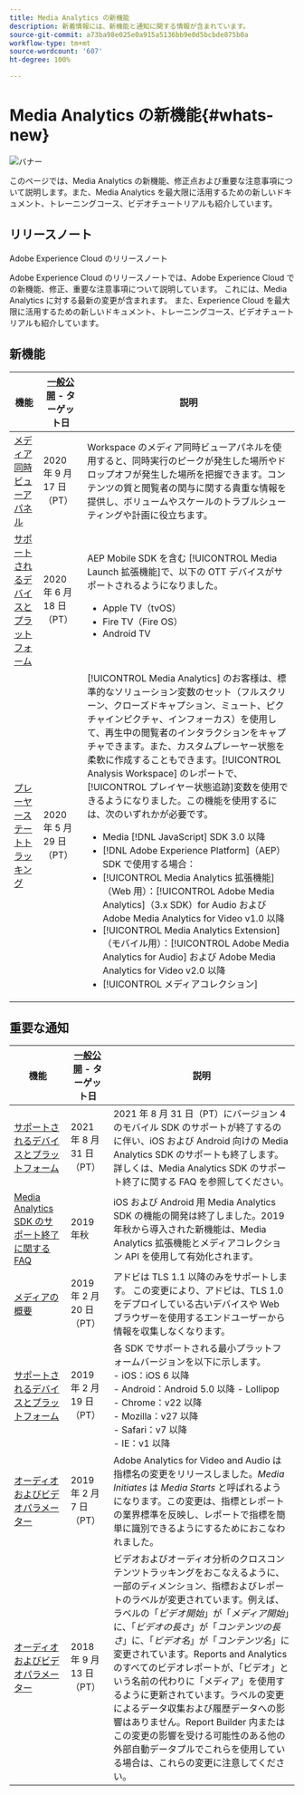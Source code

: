 ```yaml
---
title: Media Analytics の新機能
description: 新着情報には、新機能と通知に関する情報が含まれています。
source-git-commit: a73ba98e025e0a915a5136bb9e0d5bcbde875b0a
workflow-type: tm+mt
source-wordcount: '607'
ht-degree: 100%

---
```



# Media Analytics の新機能{#whats-new}

![バナー](assets/media_analytics_banner.png)


このページでは、Media Analytics の新機能、修正点および重要な注意事項について説明します。また、Media Analytics を最大限に活用するための新しいドキュメント、トレーニングコース、ビデオチュートリアルも紹介しています。


## リリースノート

Adobe Experience Cloud のリリースノート

Adobe Experience Cloud のリリースノートでは、Adobe Experience Cloud での新機能、修正、重要な注意事項について説明しています。 これには、Media Analytics に対する最新の変更が含まれます。 また、Experience Cloud を最大限に活用するための新しいドキュメント、トレーニングコース、ビデオチュートリアルも紹介しています。

## 新機能

| 機能 | [一般公開](https://experienceleague.adobe.com/docs/analytics/landing/an-releases.html?lang=ja) - ターゲット日 | 説明 |
| ----------- | ---------- | ---------- |
| [メディア同時ビューアパネル](media-reports/media-workspace-panels/media-concurrent-viewers.md) | 2020 年 9 月 17 日（PT） | Workspace のメディア同時ビューアパネルを使用すると、同時実行のピークが発生した場所やドロップオフが発生した場所を把握できます。コンテンツの質と閲覧者の関与に関する貴重な情報を提供し、ボリュームやスケールのトラブルシューティングや計画に役立ちます。 |
| [サポートされるデバイスとプラットフォーム](../getting-started/supported-devices.md) | 2020 年 6 月 18 日（PT） | AEP Mobile SDK を含む [!UICONTROL Media Launch 拡張機能]で、以下の OTT デバイスがサポートされるようになりました。<ul><li>Apple TV（tvOS）</li><li>Fire TV（Fire OS）</li><li>Android TV</li></ul> |
| [プレーヤーステートトラッキング](https://experienceleague.adobe.com/docs/media-analytics/using/player-state-tracking/player-state-overview.html?lang=ja) | 2020 年 5 月 29 日（PT） | [!UICONTROL Media Analytics] のお客様は、標準的なソリューション変数のセット（フルスクリーン、クローズドキャプション、ミュート、ピクチャインピクチャ、インフォーカス）を使用して、再生中の閲覧者のインタラクションをキャプチャできます。また、カスタムプレーヤー状態を柔軟に作成することもできます。[!UICONTROL Analysis Workspace] のレポートで、[!UICONTROL プレイヤー状態追跡]変数を使用できるようになりました。この機能を使用するには、次のいずれかが必要です。 <ul><li>Media [!DNL JavaScript] SDK 3.0 以降</li><li>[!DNL Adobe Experience Platform]（AEP）SDK で使用する場合：</li><li>[!UICONTROL Media Analytics 拡張機能]（Web 用）：[!UICONTROL Adobe Media Analytics]（3.x SDK）for Audio および Adobe Media Analytics for Video v1.0 以降</li><li>[!UICONTROL Media Analytics Extension]（モバイル用）：[!UICONTROL Adobe Media Analytics for Audio] および Adobe Media Analytics for Video v2.0 以降</li><li>[!UICONTROL メディアコレクション]</li></ul> |


## 重要な通知

| 機能 | [一般公開](https://experienceleague.adobe.com/docs/analytics/landing/an-releases.html) - ターゲット日 | 説明 |
| ----------- | ---------- | ---------- |
| [サポートされるデバイスとプラットフォーム](../getting-started/supported-devices.md) | 2021 年 8 月 31 日（PT） | 2021 年 8 月 31 日（PT）にバージョン 4 のモバイル SDK のサポートが終了するのに伴い、iOS および Android 向けの Media Analytics SDK のサポートも終了します。詳しくは、Media Analytics SDK のサポート終了に関する FAQ を参照してください。 |
| [Media Analytics SDK のサポート終了に関する FAQ](sdk-implement/end-of-support-faqs.md) | 2019 年秋 | iOS および Android 用 Media Analytics SDK の機能の開発は終了しました。2019 年秋から導入された新機能は、Media Analytics 拡張機能とメディアコレクション API を使用して有効化されます。 |
| [メディアの概要](media-overview.md) | 2019 年 2 月 20 日（PT） | アドビは TLS 1.1 以降のみをサポートします。 この変更により、アドビは、TLS 1.0 をデプロイしている古いデバイスや Web ブラウザーを使用するエンドユーザーから情報を収集しなくなります。 |
| [サポートされるデバイスとプラットフォーム](../getting-started/supported-devices.md) | 2019 年 2 月 19 日（PT） | 各 SDK でサポートされる最小プラットフォームバージョンを以下に示します。 <br>- iOS：iOS 6 以降<br>- Android：Android 5.0 以降 - Lollipop <br>- Chrome：v22 以降<br>- Mozilla：v27 以降<br> - Safari：v7 以降<br>- IE：v1 以降 |
| [オーディオおよびビデオパラメーター](metrics-and-metadata/audio-video-parameters.md) | 2019 年 2 月 7 日（PT） | Adobe Analytics for Video and Audio は指標名の変更をリリースしました。<i>Media Initiates</i> は <i>Media Starts</i> と呼ばれるようになります。この変更は、指標とレポートの業界標準を反映し、レポートで指標を簡単に識別できるようにするためにおこなわれました。 |
| [オーディオおよびビデオパラメーター](metrics-and-metadata/audio-video-parameters.md) | 2018 年 9 月 13 日（PT） | ビデオおよびオーディオ分析のクロスコンテンツトラッキングをおこなえるように、一部のディメンション、指標およびレポートのラベルが変更されています。例えば、ラベルの「*ビデオ開始*」が「*メディア開始*」に、「*ビデオの長さ*」が「*コンテンツの長さ*」に、「*ビデオ名*」が「*コンテンツ名*」に変更されています。Reports and Analytics のすべてのビデオレポートが、「ビデオ」という名前の代わりに「メディア」を使用するように更新されています。ラベルの変更によるデータ収集および履歴データへの影響はありません。Report Builder 内またはこの変更の影響を受ける可能性のある他の外部自動データプルでこれらを使用している場合は、これらの変更に注意してください。 |




<!-- | title | date | description | -->
